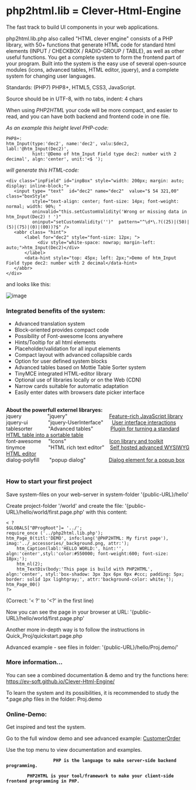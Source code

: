 # php2html.lib = Clever-Html-Engine
The fast track to build UI components in your web applications.

php2html.lib.php also called "HTML clever engine" consists of a PHP library, with 50+ functions that generate HTML code for standard html elements (INPUT / CHECKBOX / RADIO-GROUP / TABLE), as well as other useful functions.
You get a complete system to form the frontend part of your program.
Built into the system is the easy use of several open-source modules (icons, advanced tables, HTML editor, jquery), and a complete system for changing user languages.	

Standards: (PHP7) PHP8+, HTML5, CSS3, JavaScript.

Source should be in UTF-8, with no tabs, indent: 4 chars

When using <i>PHP2HTML</i> your code will be more compact, and easier to read, and you can have both backend and frontend code in one file.

<i>As an example this height level PHP-code:</i>

	PHP8+:
    htm_Input(type:'dec2', name:'dec2', valu:$dec2, labl:'@htm_Input(Dec2)',
              hint:'@Demo of htm_Input Field type dec2: number with 2 decimal', algn:'center', unit:'<$ ');


<i>will generate this HTML-code:</i>

    <div class="inpField" id="inpBox" style="width: 200px; margin: auto; display: inline-block;">
       <input type= "text"  id="dec2" name="dec2"  value="$ 54 321,00"  class="boxStyle"
              style="text-align: center; font-size: 14px; font-weight: normal; width: 90%; " 
              oninvalid="this.setCustomValidity('Wrong or missing data in htm_Input(Dec2) ! ')" 
              oninput="setCustomValidity('')"  pattern="^\d*\.?((25)|(50)|(5)|(75)|(0)|(00))?$" />
       <abbr class= "hint">
           <label for="dec2" style="font-size: 12px; ">
                <div style="white-space: nowrap; margin-left:   auto;">htm_Input(Dec2)</div>
           </label>
           <data-hint style="top: 45px; left: 2px;">Demo of htm_Input Field type dec2: number with 2 decimal</data-hint>
       </abbr>
    </div>

and looks like this:

![image](https://user-images.githubusercontent.com/21997911/131254454-3198a243-a1c3-4238-abe7-2fe46b232fc0.png)


<h3><b>Integrated benefits of the system:</b></h3>
<ul>
<li>Advanced translation system</li>
<li>Block-oriented provides compact code</li>
<li>Possibility of Font-awesome Icons anywhere</li>
<li>Hints/Tooltip for all html elements</li>
<li>Placeholder/validation for all input elements</li>
<li>Compact layout with advanced collapsible cards</li>
<li>Option for user defined system blocks</li>
<li>Advanced tables based on Mottie Table Sorter system</li>
<li>TinyMCE integrated HTML-editor library</li>
<li>Optional use of libraries locally or on the Web (CDN)</li>
<li>Narrow cards suitable for automatic adaptation</li>
<li>Easily enter dates with browsers date picker interface</li>
</ul>


<br><strong>About the powerfull externel libraryes:</strong><br>
jquery&nbsp; &nbsp; &nbsp; &nbsp; &nbsp; &nbsp; &nbsp; &nbsp; &nbsp; "jquery" &nbsp; &nbsp; &nbsp; &nbsp; &nbsp; &nbsp; &nbsp; &nbsp; &nbsp; &nbsp; &nbsp; &nbsp; &nbsp; &nbsp; <a title="More about the system..." href="https://jquery.com/" target="_blank" rel="noopener">Feature-rich JavaScript library</a><br>
jquery-ui&nbsp; &nbsp; &nbsp; &nbsp; &nbsp; &nbsp; &nbsp; "jquery-UserInterface"&nbsp; &nbsp; &nbsp; <a title="More about the system..." href="https://jqueryui.com/" target="_blank" rel="noopener">User interface interactions</a><br>
tablesorter&nbsp; &nbsp; &nbsp; &nbsp; &nbsp; &nbsp;"Advanced tables"&nbsp; &nbsp; &nbsp; &nbsp; &nbsp; &nbsp; <a title="More about the system..." href="https://mottie.github.io/tablesorter/docs/" target="_blank" rel="noopener">Plugin for turning a standard HTML table into a sortable table</a><br>
font-awesome&nbsp; &nbsp; &nbsp;"Icons"&nbsp; &nbsp; &nbsp; &nbsp; &nbsp; &nbsp; &nbsp; &nbsp; &nbsp; &nbsp; &nbsp; &nbsp; &nbsp; &nbsp; &nbsp; <a title="More about the system..." href="https://fontawesome.com/" target="_blank" rel="noopener">Icon library and toolkit</a><br>
tinymce&nbsp; &nbsp; &nbsp; &nbsp; &nbsp; &nbsp; &nbsp; &nbsp; "HTML rich text editor"&nbsp; &nbsp; <a title="More about the system..." href="https://www.tiny.cloud/" target="_blank" rel="noopener">Self hosted advanced WYSIWYG HTML editor</a><br>
dialog-polyfill&nbsp; &nbsp; &nbsp; &nbsp;"popup dialog"&nbsp; &nbsp; &nbsp; &nbsp; &nbsp; &nbsp; &nbsp; &nbsp; <a title="More about the system..." href="https://github.com/GoogleChrome/dialog-polyfill" target="_blank" rel="noopener">Dialog element for a popup box</a><br><br>



<h3><b>How to start your first project</b></h3>

Save system-files on your web-server in system-folder '{public-URL}/hello'

Create project-folder '/world' and create the file: '{public-URL}/hello/world/first.page.php' with this content:
<pre><code>< ? 
$GLOBALS["ØProgRoot"]= '../';
require_once ('../php2html.lib.php');
htm_Page_0(titl:'DEMO', info:lang('@PHP2HTML: My first page'), imag:'../_accessories/_background.png, attr:');
    htm_Caption(labl:'HELLO WORLD:', hint:'', algn:'center',styl:'color:#550000; font-weight:600; font-size: 18px;');
    htm_nl(2);
    htm_TextDiv(body:'This page is build with PHP2HTML', algn:'center', styl:'box-shadow: 3px 3px 6px 0px #ccc; padding: 5px; border: solid 1px lightgray;', attr:'background-color: white;');
htm_Page_00()
?>
</code></pre>
(Correct: '< ?' to '<?' in the first line)

Now you can see the page in your browser at URL: '{public-URL}/hello/world/first.page.php'

Another more in-depth way is to follow the instructions in Quick_Proj/quickstart.page.php

Advanced example - see files in folder: '{public-URL}/hello/Proj.demo/'
 
<h3><b>More information...</b></h3>

You can see a combined documentation & demo and try the functions here: https://ev-soft.github.io/Clever-Html-Engine/

To learn the system and its possibilities, it is recommended to study the *.page.php files in the folder: Proj.demo

<h3><b>Online-Demo:</b></h3>

Get inspired and test the system.

Go to the full window demo and see advanced example: [CustomerOrder](https://ev-soft.work/p2h/v1.4.x/Proj.demo/CustomerOrder.page.php)

Use the top menu to view documentation and examples.

<p style="text-align: center;"><b>

                      PHP is the language to make server-side backend programming.

            PHP2HTML is your tool/framework to make your client-side frontend programming in PHP.
</b></p>

